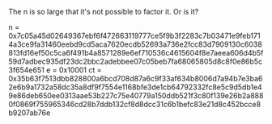 The n is so large that it's not possible to factor it. Or is it?

n = 0x7c05a45d02649367ebf6f472663119777ce5f9b3f2283c7b03471e9feb1714a3ce9fa31460eebd9cd5aca7620ecdb52693a736e2fcc83d7909130c6038813fd16ef50c5ca6f491b4a8571289e6ef710536c4615604f8e7aeea606d4b5f59d7adbec935df23dc2bbc2adebbee07c05beb7fa68065805d8c8f0e86b5c3f654e651
e = 0x10001
ct = 0x35b63f7513dbb828800a6bcd708d87a6c9f33af634b8006d7a94b7e3ba62e6b9a1732a58dc35a8df9f7554e1168bfe3de1cb64792332fc8e5c9d5db1e49e86deb650ee0313aae53b227c75e40779a150ddb521f3c80f139e26b2a8880f0869f755965346cd28b7ddb132cf8d8dcc31c6b1befc83e21d8c452bcce8b9207ab76e
